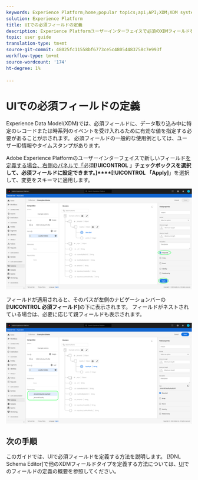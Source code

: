 ```yaml
---
keywords: Experience Platform;home;popular topics;api;API;XDM;XDM system;experience data model;data model;ui;workspace;required;field;
solution: Experience Platform
title: UIでの必須フィールドの定義
description: Experience Platformユーザーインターフェイスで必須のXDMフィールドを定義する方法を説明します。
topic: user guide
translation-type: tm+mt
source-git-commit: 48025fc11558bf6773ce5c48054483758c7e993f
workflow-type: tm+mt
source-wordcount: '174'
ht-degree: 1%

---
```



# UIでの必須フィールドの定義

Experience Data Model(XDM)では、必須フィールドに、データ取り込み中に特定のレコードまたは時系列のイベントを受け入れるために有効な値を指定する必要があることが示されます。 必須フィールドの一般的な使用例としては、ユーザーID情報やタイムスタンプがあります。

Adobe Experience Platformのユーザーインターフェイスで新しいフィールド[を定義する場合、右側のパネルで「](./overview.md#define)必須&#x200B;**[!UICONTROL 」チェックボックスを選択して、必須フィールドに設定できます。]****[!UICONTROL 「Apply]**」を選択して、変更をスキーマに適用します。

![](../../images/ui/fields/special/required.png)

フィールドが適用されると、そのパスが左側のナビゲーションバーの&#x200B;**[!UICONTROL 必須フィールド]**&#x200B;の下に表示されます。 フィールドがネストされている場合は、必要に応じて親フィールドも表示されます。

![](../../images/ui/fields/special/required-applied.png)

## 次の手順

このガイドでは、UIで必須フィールドを定義する方法を説明します。 [!DNL Schema Editor]で他のXDMフィールドタイプを定義する方法については、[UI](./overview.md#special)でのフィールドの定義の概要を参照してください。